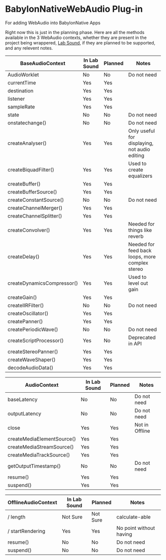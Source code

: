 # BabylonNativeWebAudio Plug-in
For adding WebAudio into BabylonNative Apps

Right now this is just in the planning phase.  Here are all the methods available in the 3 WebAudio contexts, whether they are present in the project being wrappered, [Lab Sound](https://github.com/LabSound/LabSound), if they are planned to be supported, and any relevent notes.

| BaseAudioContext | In Lab Sound | Planned | Notes
| --- | --- | --- | ---
| AudioWorklet  | No | No | Do not need
| currentTime  | Yes | Yes |
| destination  | Yes | Yes |
| listener  | Yes | Yes |
| sampleRate  | Yes | Yes |
| state | No | No  | Do not need
| onstatechange() | No | No | Do not need
| createAnalyser()  | Yes | Yes | Only useful for displaying, not audio editing
| createBiquadFilter() | Yes | Yes | Used to create equalizers
| createBuffer()  | Yes | Yes |
| createBufferSource()   | Yes | Yes |
| createConstantSource()  | No | No | Do not need
| createChannelMerger() | Yes | Yes |
| createChannelSplitter() | Yes | Yes |
| createConvolver() | Yes | Yes | Needed for things like reverb
| createDelay() | Yes | Yes | Needed for feed back loops, more complex stereo
| createDynamicsCompressor() | Yes | Yes | Used to level out gain
| createGain()   | Yes | Yes |
| createIIRFilter() | No | No |  Do not need
| createOscillator()  | Yes | Yes |
| createPanner()  | Yes | Yes |
| createPeriodicWave() | No | No | Do not need
| createScriptProcessor() | Yes | No | Deprecated in API
| createStereoPanner()  | Yes | Yes |
| createWaveShaper() | Yes | Yes |
| decodeAudioData() | Yes | Yes |


| AudioContext | In Lab Sound | Planned | Notes
| --- | --- | --- | ---
| baseLatency | No | No | Do not need
| outputLatency | No | No | Do not need
| close   | Yes | Yes | Not in Offline
| createMediaElementSource()  | Yes | Yes
| createMediaStreamSource()  | Yes | Yes
| createMediaTrackSource()  | Yes | Yes
| getOutputTimestamp() | No | No | Do not need
| resume()   | Yes | Yes
| suspend()   | Yes | Yes


| OfflineAudioContext | In Lab Sound | Planned | Notes
| --- | --- | --- | ---
| / length | Not Sure | Not Sure | calculate-able
| / startRendering | Yes | Yes | No point without having
| resume()  | No | No | Do not need
| suspend()  | No |  No | Do not need

